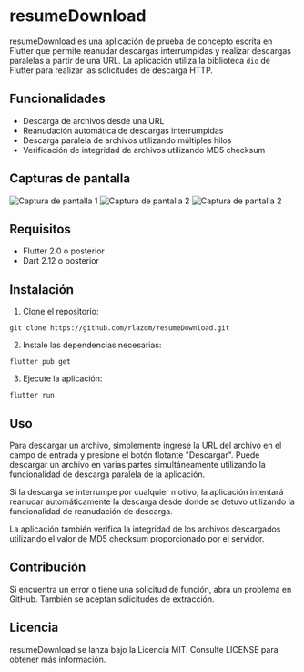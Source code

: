 # resumeDownload

resumeDownload es una aplicación de prueba de concepto escrita en Flutter que permite reanudar descargas interrumpidas y realizar descargas paralelas a partir de una URL. La aplicación utiliza la biblioteca `dio` de Flutter para realizar las solicitudes de descarga HTTP.

## Funcionalidades

- Descarga de archivos desde una URL
- Reanudación automática de descargas interrumpidas
- Descarga paralela de archivos utilizando múltiples hilos
- Verificación de integridad de archivos utilizando MD5 checksum

## Capturas de pantalla

![Captura de pantalla 1](screenshots/screenshot1.jpg)
![Captura de pantalla 2](screenshots/screenshot2.jpg)
![Captura de pantalla 2](screenshots/screenshot2.jpg)

## Requisitos

- Flutter 2.0 o posterior
- Dart 2.12 o posterior

## Instalación

1. Clone el repositorio:
```
git clone https://github.com/rlazom/resumeDownload.git
```

2. Instale las dependencias necesarias:

```
flutter pub get
```

3. Ejecute la aplicación:

```
flutter run
```

## Uso
Para descargar un archivo, simplemente ingrese la URL del archivo en el campo de entrada y presione el botón flotante "Descargar". Puede descargar un archivo en varias partes simultáneamente utilizando la funcionalidad de descarga paralela de la aplicación.

Si la descarga se interrumpe por cualquier motivo, la aplicación intentará reanudar automáticamente la descarga desde donde se detuvo utilizando la funcionalidad de reanudación de descarga.

La aplicación también verifica la integridad de los archivos descargados utilizando el valor de MD5 checksum proporcionado por el servidor.

## Contribución
Si encuentra un error o tiene una solicitud de función, abra un problema en GitHub. También se aceptan solicitudes de extracción.

## Licencia
resumeDownload se lanza bajo la Licencia MIT. Consulte LICENSE para obtener más información.